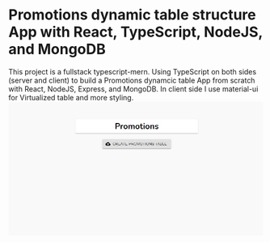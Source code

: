 # Promotions dynamic table structure App with React, TypeScript, NodeJS, and MongoDB
This project is a fullstack typescript-mern. Using TypeScript on both sides (server and client) to build a Promotions dynamcic table App from scratch with React, NodeJS, Express, and MongoDB. 
In client side I use material-ui for Virtualized table and more styling.
![alt text](/client/public/firstscreen.JPG)
